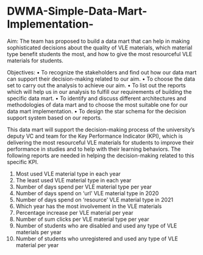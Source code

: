 # DWMA-Simple-Data-Mart-Implementation-
Aim: The team has proposed to build a data mart that can help in making sophisticated decisions about the quality of VLE materials, which material type benefit students the most, and how to give the most resourceful VLE materials for students.

Objectives:
•	To recognize the stakeholders and find out how our data mart can support their decision-making related to our aim.
•	To choose the data set to carry out the analysis to achieve our aim.
•	To list out the reports which will help us in our analysis to fulfill our requirements of building the specific data mart.
•	To identify and discuss different architectures and methodologies of data mart and to choose the most suitable one for our data mart implementation.
•	To design the star schema for the decision support system based on our reports.

This data mart will support the decision-making process of the university’s deputy VC and team for the Key Performance Indicator (KPI), which is delivering the most resourceful VLE materials for students to improve their performance in studies and to help with their learning behaviors. The following reports are needed in helping the decision-making related to this specific KPI.
1.	Most used VLE material type in each year
2.	The least used VLE material type in each year
3.	Number of days spend per VLE material type per year
4.	Number of days spend on ‘url’ VLE material type in 2020 
5.	Number of days spend on ‘resource’ VLE material type in 2021
6.	Which year has the most involvement in the VLE materials
7.	Percentage increase per VLE material per year
8.	Number of sum clicks per VLE material type per year
9.	Number of students who are disabled and used any  type of VLE materials per year
10.	Number of students who unregistered and used any type of VLE material per year


